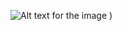 ![Alt text for the image](https://github.githubassets.com/images/modules/logos_page/GitHub-Mark.png)
)
